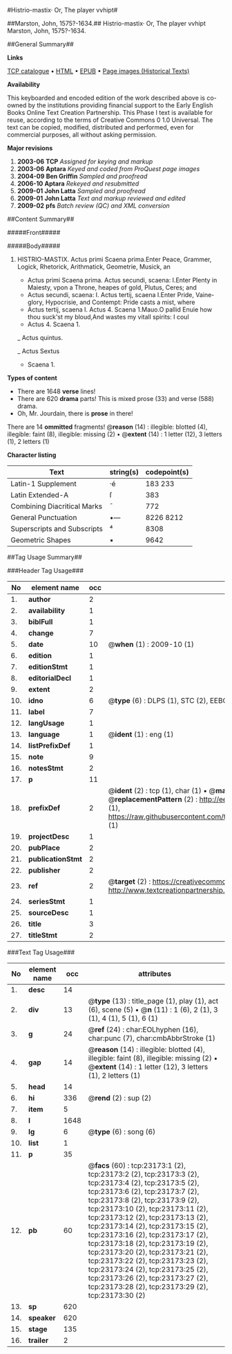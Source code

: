#Histrio-mastix· Or, The player vvhipt#

##Marston, John, 1575?-1634.##
Histrio-mastix· Or, The player vvhipt
Marston, John, 1575?-1634.

##General Summary##

**Links**

[TCP catalogue](http://www.ota.ox.ac.uk/tcp/)  • 
[HTML](http://tei.it.ox.ac.uk/tcp/Texts-HTML/free/A03/A03405.html)  • 
[EPUB](http://tei.it.ox.ac.uk/tcp/Texts-EPUB/free/A03/A03405.epub) • 
[Page images (Historical Texts)](https://data.historicaltexts.jisc.ac.uk/view?pubId=eebo-99857434e&pageId=eebo-99857434e-23173-1)

**Availability**

This keyboarded and encoded edition of the
	       work described above is co-owned by the institutions
	       providing financial support to the Early English Books
	       Online Text Creation Partnership. This Phase I text is
	       available for reuse, according to the terms of Creative
	       Commons 0 1.0 Universal. The text can be copied,
	       modified, distributed and performed, even for
	       commercial purposes, all without asking permission.

**Major revisions**

1. __2003-06__ __TCP__ *Assigned for keying and markup*
1. __2003-06__ __Aptara__ *Keyed and coded from ProQuest page images*
1. __2004-09__ __Ben Griffin__ *Sampled and proofread*
1. __2006-10__ __Aptara__ *Rekeyed and resubmitted*
1. __2009-01__ __John Latta__ *Sampled and proofread*
1. __2009-01__ __John Latta__ *Text and markup reviewed and edited*
1. __2009-02__ __pfs__ *Batch review (QC) and XML conversion*

##Content Summary##

#####Front#####

#####Body#####

1. HISTRIO-MASTIX.
Actus primi Scaena prima.Enter Peace, Grammer, Logick, Rhetorick, Arithmatick,
Geometrie, Musick, an
      * Actus primi Scaena prima.
Actus secundi, scaena: I.Enter Plenty in Maiesty, vpon a Throne, heapes
of gold, Plutus, Ceres; and 
      * Actus secundi, scaena: I.
Actus tertij, scaena I.Enter Pride, Vaine-glory, Hypocrisie, and Contempt: Pride
casts a mist, where
      * Actus tertij, scaena I.
Actus 4. Scaena 1.Mauo.O pallid Enuie how thou suck'st my bloud,And wastes my vitall spirits: I coul
      * Actus 4. Scaena 1.

    _ Actus quintus.

    _ Actus Sextus

      * Scaena 1.

**Types of content**

  * There are 1648 **verse** lines!
  * There are 620 **drama** parts! This is mixed prose (33) and verse (588) drama.
  * Oh, Mr. Jourdain, there is **prose** in there!

There are 14 **ommitted** fragments! 
 @__reason__ (14) : illegible: blotted (4), illegible: faint (8), illegible: missing (2)  •  @__extent__ (14) : 1 letter (12), 3 letters (1), 2 letters (1)

**Character listing**


|Text|string(s)|codepoint(s)|
|---|---|---|
|Latin-1 Supplement|·é|183 233|
|Latin Extended-A|ſ|383|
|Combining             Diacritical Marks|̄|772|
|General Punctuation|•—|8226 8212|
|Superscripts             and Subscripts|⁴|8308|
|Geometric Shapes|▪|9642|

##Tag Usage Summary##

###Header Tag Usage###

|No|element name|occ|attributes|
|---|---|---|---|
|1.|__author__|2||
|2.|__availability__|1||
|3.|__biblFull__|1||
|4.|__change__|7||
|5.|__date__|10| @__when__ (1) : 2009-10 (1)|
|6.|__edition__|1||
|7.|__editionStmt__|1||
|8.|__editorialDecl__|1||
|9.|__extent__|2||
|10.|__idno__|6| @__type__ (6) : DLPS (1), STC (2), EEBO-CITATION (1), PROQUEST (1), VID (1)|
|11.|__label__|7||
|12.|__langUsage__|1||
|13.|__language__|1| @__ident__ (1) : eng (1)|
|14.|__listPrefixDef__|1||
|15.|__note__|9||
|16.|__notesStmt__|2||
|17.|__p__|11||
|18.|__prefixDef__|2| @__ident__ (2) : tcp (1), char (1)  •  @__matchPattern__ (2) : ([0-9\-]+):([0-9IVX]+) (1), (.+) (1)  •  @__replacementPattern__ (2) : http://eebo.chadwyck.com/downloadtiff?vid=$1&page=$2 (1), https://raw.githubusercontent.com/textcreationpartnership/Texts/master/tcpchars.xml#$1 (1)|
|19.|__projectDesc__|1||
|20.|__pubPlace__|2||
|21.|__publicationStmt__|2||
|22.|__publisher__|2||
|23.|__ref__|2| @__target__ (2) : https://creativecommons.org/publicdomain/zero/1.0/ (1), http://www.textcreationpartnership.org/docs/. (1)|
|24.|__seriesStmt__|1||
|25.|__sourceDesc__|1||
|26.|__title__|3||
|27.|__titleStmt__|2||


###Text Tag Usage###

|No|element name|occ|attributes|
|---|---|---|---|
|1.|__desc__|14||
|2.|__div__|13| @__type__ (13) : title_page (1), play (1), act (6), scene (5)  •  @__n__ (11) : 1 (6), 2 (1), 3 (1), 4 (1), 5 (1), 6 (1)|
|3.|__g__|24| @__ref__ (24) : char:EOLhyphen (16), char:punc (7), char:cmbAbbrStroke (1)|
|4.|__gap__|14| @__reason__ (14) : illegible: blotted (4), illegible: faint (8), illegible: missing (2)  •  @__extent__ (14) : 1 letter (12), 3 letters (1), 2 letters (1)|
|5.|__head__|14||
|6.|__hi__|336| @__rend__ (2) : sup (2)|
|7.|__item__|5||
|8.|__l__|1648||
|9.|__lg__|6| @__type__ (6) : song (6)|
|10.|__list__|1||
|11.|__p__|35||
|12.|__pb__|60| @__facs__ (60) : tcp:23173:1 (2), tcp:23173:2 (2), tcp:23173:3 (2), tcp:23173:4 (2), tcp:23173:5 (2), tcp:23173:6 (2), tcp:23173:7 (2), tcp:23173:8 (2), tcp:23173:9 (2), tcp:23173:10 (2), tcp:23173:11 (2), tcp:23173:12 (2), tcp:23173:13 (2), tcp:23173:14 (2), tcp:23173:15 (2), tcp:23173:16 (2), tcp:23173:17 (2), tcp:23173:18 (2), tcp:23173:19 (2), tcp:23173:20 (2), tcp:23173:21 (2), tcp:23173:22 (2), tcp:23173:23 (2), tcp:23173:24 (2), tcp:23173:25 (2), tcp:23173:26 (2), tcp:23173:27 (2), tcp:23173:28 (2), tcp:23173:29 (2), tcp:23173:30 (2)|
|13.|__sp__|620||
|14.|__speaker__|620||
|15.|__stage__|135||
|16.|__trailer__|2||
